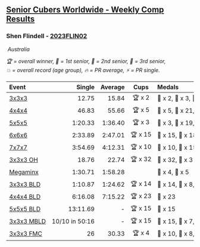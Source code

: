<style>table {white-space: nowrap;}</style>
<link rel="stylesheet" type="text/css" href="/scw-comp/css/flags.css" />

## [Senior Cubers Worldwide - Weekly Comp Results](/scw-comp/results/)
### Shen Flindell - [2023FLIN02](https://www.worldcubeassociation.org/persons/2023FLIN02)

<i class="flag flag-AU" />&nbsp;Australia

<span style="white-space: nowrap;">🏆 = overall winner</span>, <span style="white-space: nowrap;">🥇 = 1st senior</span>, <span style="white-space: nowrap;">🥈 = 2nd senior</span>, <span style="white-space: nowrap;">🥉 = 3rd senior</span>, <span style="white-space: nowrap;">💥 = overall record (age group)</span>, <span style="white-space: nowrap;">🔥 = PR average</span>, <span style="white-space: nowrap;">⚡ = PR single</span>.

| Event | Single | Average | Cups | Medals | Achievements|
| :-- | --: | --: | :--: | :-- | :-- |
| [3x3x3](333.md) | 12.75 | 15.84 | 🏆 x 2 | 🥇 x 2, 🥈 x 3, 🥉 x 10 | 🔥 x 5, ⚡ x 3 |
| [4x4x4](444.md) | 46.83 | 55.66 | 🏆 x 5 | 🥇 x 5, 🥈 x 21, 🥉 x 8 | 🔥 x 7, ⚡ x 4 |
| [5x5x5](555.md) | 1:20.33 | 1:36.40 | 🏆 x 3 | 🥇 x 3, 🥈 x 19, 🥉 x 12 | 💥 x 4, 🔥 x 4, ⚡ x 4 |
| [6x6x6](666.md) | 2:33.89 | 2:47.01 | 🏆 x 15 | 🥇 x 15, 🥈 x 18, 🥉 x 2 | 💥 x 4, 🔥 x 4, ⚡ x 5 |
| [7x7x7](777.md) | 3:54.69 | 4:12.31 | 🏆 x 10 | 🥇 x 10, 🥈 x 15, 🥉 x 9 | 💥 x 8, 🔥 x 8, ⚡ x 5 |
| [3x3x3 OH](333oh.md) | 18.76 | 22.74 | 🏆 x 32 | 🥇 x 32, 🥈 x 3 | 💥 x 10, 🔥 x 8, ⚡ x 5 |
| [Megaminx](minx.md) | 1:30.71 | 1:58.28 |  | 🥈 x 4, 🥉 x 5 | 💥 x 1, 🔥 x 7, ⚡ x 7 |
| [3x3x3 BLD](333bf.md) | 1:10.87 | 1:24.62 | 🏆 x 14 | 🥇 x 14, 🥈 x 8, 🥉 x 6 | 🔥 x 3, ⚡ x 5 |
| [4x4x4 BLD](444bf.md) | 6:16.08 | 7:15.22 | 🏆 x 23 | 🥇 x 23 | 💥 x 5, 🔥 x 5, ⚡ x 6 |
| [5x5x5 BLD](555bf.md) | 13:11.69 | - | 🏆 x 15 | 🥇 x 15 | ⚡ x 7 |
| [3x3x3 MBLD](333mbf.md) | 10/10 in 50:16 | - | 🏆 x 15 | 🥇 x 15, 🥈 x 7, 🥉 x 3 | 💥 x 2, ⚡ x 7 |
| [3x3x3 FMC](333fm.md) | 26 | 30.33 | 🏆 x 4 | 🥇 x 10, 🥈 x 8, 🥉 x 5 | 🔥 x 7, ⚡ x 3 |

<!-- Global site tag (gtag.js) - Google Analytics -->
<script async src="https://www.googletagmanager.com/gtag/js?id=UA-86348435-3"></script>
<script>window.dataLayer = window.dataLayer || []; function gtag() {dataLayer.push(arguments);} gtag('js', new Date()); gtag('config', 'UA-86348435-3');</script>
